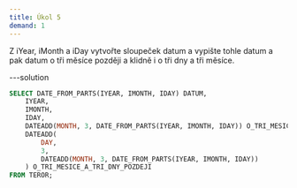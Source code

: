 ```yaml
---
title: Úkol 5
demand: 1
---
```


Z iYear, iMonth a iDay vytvořte sloupeček datum a vypište tohle datum a pak datum o tři měsíce později a klidně i o tři dny a tři měsíce.

---solution

```sql
SELECT DATE_FROM_PARTS(IYEAR, IMONTH, IDAY) DATUM,
    IYEAR,
    IMONTH,
    IDAY,
    DATEADD(MONTH, 3, DATE_FROM_PARTS(IYEAR, IMONTH, IDAY)) O_TRI_MESICE_POZDEJI,
    DATEADD(
        DAY,
        3,
        DATEADD(MONTH, 3, DATE_FROM_PARTS(IYEAR, IMONTH, IDAY))
    ) O_TRI_MESICE_A_TRI_DNY_POZDEJI
FROM TEROR;
```

